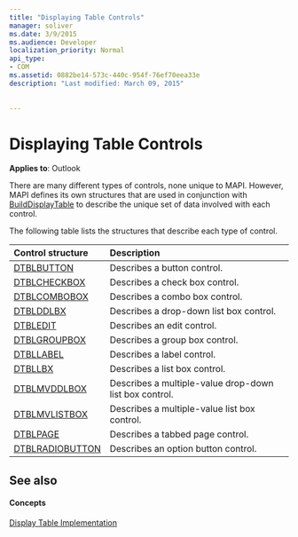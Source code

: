 ```yaml
---
title: "Displaying Table Controls"
manager: soliver
ms.date: 3/9/2015
ms.audience: Developer
localization_priority: Normal
api_type:
- COM
ms.assetid: 0882be14-573c-440c-954f-76ef70eea33e
description: "Last modified: March 09, 2015"
 
 
---
```


# Displaying Table Controls

  
  
**Applies to**: Outlook 
  
There are many different types of controls, none unique to MAPI. However, MAPI defines its own structures that are used in conjunction with [BuildDisplayTable](builddisplaytable.md) to describe the unique set of data involved with each control. 
  
The following table lists the structures that describe each type of control. 
  
|**Control structure**|**Description**|
|:-----|:-----|
|[DTBLBUTTON](dtblbutton.md) <br/> |Describes a button control.  <br/> |
|[DTBLCHECKBOX](dtblcheckbox.md) <br/> |Describes a check box control.  <br/> |
|[DTBLCOMBOBOX](dtblcombobox.md) <br/> |Describes a combo box control.  <br/> |
|[DTBLDDLBX](dtblddlbx.md) <br/> |Describes a drop-down list box control.  <br/> |
|[DTBLEDIT](dtbledit.md) <br/> |Describes an edit control.  <br/> |
|[DTBLGROUPBOX](dtblgroupbox.md) <br/> |Describes a group box control.  <br/> |
|[DTBLLABEL](dtbllabel.md) <br/> |Describes a label control.  <br/> |
|[DTBLLBX](dtbllbx.md) <br/> |Describes a list box control.  <br/> |
|[DTBLMVDDLBOX](dtblmvddlbox.md) <br/> |Describes a multiple-value drop-down list box control.  <br/> |
|[DTBLMVLISTBOX](dtblmvlistbox.md) <br/> |Describes a multiple-value list box control.  <br/> |
|[DTBLPAGE](dtblpage.md) <br/> |Describes a tabbed page control.  <br/> |
|[DTBLRADIOBUTTON](dtblradiobutton.md) <br/> |Describes an option button control.  <br/> |
   
## See also

#### Concepts

[Display Table Implementation](display-table-implementation.md)

